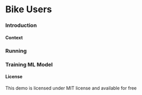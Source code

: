 # Bike Users

### Introduction

#### Context

### Running

### Training ML Model

#### License

This demo is licensed under MIT license and available for free